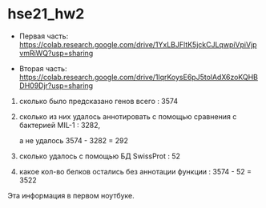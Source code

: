 # hse21_hw2
* Первая часть:
https://colab.research.google.com/drive/1YxLBJFltK5jckCJLqwpiVpiVjpvmRiWQ?usp=sharing

* Вторая часть:
https://colab.research.google.com/drive/1lqrKoysE6pJ5tolAdX6zoKQHBDH09Djr?usp=sharing

1) сколько было предсказано генов всего : 3574
2) сколько из них удалось аннотировать с помощью сравнения с бактерией MIL-1 : 3282, 
 
   а не удалось 3574 - 3282 = 292

3) сколько удалось с помощью БД SwissProt : 52
4) какое кол-во белков остались без аннотации функции : 3574 - 52 = 3522

Эта информация в первом ноутбуке.
